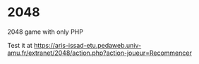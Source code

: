 # 2048
2048 game with only PHP 

Test it at https://aris-issad-etu.pedaweb.univ-amu.fr/extranet/2048/action.php?action-joueur=Recommencer
